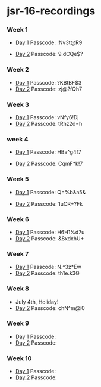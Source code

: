 # jsr-16-recordings

### Week 1

- [Day 1](https://generalassembly.zoom.us/rec/share/qEYODkl7Aav0kaKZVRzSz5a2M_qa1IcgApZ1VCMUf-mfFFeKZvTGgPJK3DHbxvnB.P8IsXnPR6q7oKVuH) Passcode: !Nv3t@R9

- [Day 2](https://generalassembly.zoom.us/rec/share/svzTASA2bxijMAqleYmgT1XC8ooEv9HgiCUm3fP_6e4ZsgK7t_R-3eq5vDHK2T9B.bJiseYuUz_K--BkG) Passcode: 9.dCQe$?

### Week 2

- [Day 1](https://generalassembly.zoom.us/rec/share/sqz2nbhNeYOLRIGA6-fnFjYbedPDJtAdUrlJ8ybHeArUrybZwEoKQW6JN6QKNV-3.nz_rWomz5h0rtYmp) Passcode: ?KBtBF$3
- [Day 2](https://generalassembly.zoom.us/rec/share/H3pOQKdx60quZng-JqQHlhD9nhZlYr-aIw4t3a6sxXtyLPlkqGsj5lfJZkTSVFX8.DHRjh0X1oZJpjv4V) Passcode: zj@?fQh7

### Week 3

- [Day 1](https://generalassembly.zoom.us/rec/share/lprDMzv7gWS9Oz9GhjQIXYtAm2cPB3zUzsPC01OmbYEf_jFQx5wX6NA9OGd7NCBR.kTozu9p8qKZxkgry) Passcode: vNfy6!Dj
- [Day 2](https://generalassembly.zoom.us/rec/share/QgQc6XOS4fbJdyKWQttUu90TiT_rqs08VbwhVJoDCbC-lBDIlnT6aaDLMRRytXAw.py6DojviBrf7pSXH) Passcode: tRhz2d=h

### week 4

- [Day 1](https://generalassembly.zoom.us/rec/share/4uj4CozAI3iSFXjdXga5ogdvpd9cKE5CY4WAA0gSA6fYb1kEcHWb5DEb6x1HHtnG.p3dxsClqpJx09vlK) Passcode: HBa^g4f7

- [Day 2](https://generalassembly.zoom.us/rec/share/PE45pBjbZ0slT_4jMmISPCU-mMzbV2T9XE_Z5cL5zk1p-HFEbkDKJaGDvMU6XPhS.oi1f9Ys-yVR2Vnr9) Passcode: CqmF*k!7

### Week 5

- [Day 1](https://generalassembly.zoom.us/rec/share/qhSYnIVWo0dgCuRzisyfgUWCexrvbVGQg0jpqUOl7od03Idx7VjyeuGXHgZa0FQ-.K-o3Gj7BLsolHh67) Passcode: Q=%b&a5&

- [Day 2](https://generalassembly.zoom.us/rec/share/7dit7gq3HEnN1V0KXHPML4JGCVnRB_wQXD772wBiLOIGj8Ml0Ghaf95jS8ma0VXd._lbOPQCqNz9HGQJ1) Passcode: 1uCR+?Fk

### Week 6

- [Day 1](https://generalassembly.zoom.us/rec/share/IyVnTFE9XvjoQGXaC1xZ5G_LIar6armaav-B9UJkqjhYQlkex9lmgskLzSX03eUV.F0dW8oIf62mKNBnL) Passcode: H6H1%d7u
- [Day 2](https://generalassembly.zoom.us/rec/share/vFi9S3gBDNqx-I7WTDzy_DAloN_Ecmac8LkkB1NXvFLZV8aQPB20V7vLYPGcECSF.o7rXqUSIYoCrlsM1) Passcode: &8xdxhU+

### Week 7

- [Day 1](https://generalassembly.zoom.us/rec/share/sJzNHcALF7GJZ2t0e7CchLn0379psGiPv2QqU_K0gJ7ry2OCPQG2ilxGC3dkVmg.QiIYyyDwyClmqWUj) Passcode: N.^3z*Ew
- [Day 2](https://generalassembly.zoom.us/rec/share/v9BLhmV2fZklFvyF_s5THO65WQwxhTX36tHYx8lJgT3_1iFIiLC8-Q1eQeK-nC2h.ecGk_WcYbYbI0ZXs) Passcode: th1e.k3G

### Week 8

- July 4th, Holiday!
- [Day 2](https://generalassembly.zoom.us/rec/share/FEFcwWVmokhtpux1gs3DDwbWGon-y9X8dXsDdsty7vLgziXQOudByMY1f_2mpurv.xWLeyfVzy_8-6PZz) Passcode: chN^m@i0

### Week 9

- [Day 1]() Passcode:
- [Day 2]() Passcode:

### Week 10

- [Day 1]() Passcode:
- [Day 2]() Passcode:
